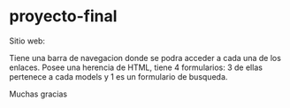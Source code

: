 # proyecto-final

Sitio web:

Tiene una barra de navegacion donde se podra acceder a cada una de los enlaces. 
Posee una herencia de HTML, tiene 4 formularios: 3 de ellas pertenece a cada models y 1 es un formulario de busqueda. 

Muchas gracias
